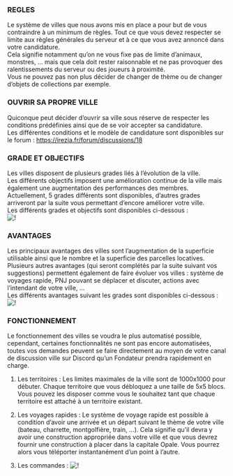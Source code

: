 ### REGLES
Le système de villes que nous avons mis en place a pour but de vous contraindre à un minimum de règles. Tout ce que vous devez respecter se limite aux règles générales du serveur et à ce que vous avez annoncé dans votre candidature.  
Cela signifie notamment qu’on ne vous fixe pas de limite d’animaux, monstres, … mais que cela doit rester raisonnable et ne pas provoquer des ralentissements du serveur ou des joueurs à proximité.  
Vous ne pouvez pas non plus décider de changer de thème ou de changer d’objets de collections par exemple.

### OUVRIR SA PROPRE VILLE
Quiconque peut décider d’ouvrir sa ville sous réserve de respecter les conditions prédéfinies ainsi que de se voir accepter sa candidature.   
Les différentes conditions et le modèle de candidature sont disponibles sur le forum : https://irezia.fr/forum/discussions/18  

### GRADE ET OBJECTIFS
Les villes disposent de plusieurs grades liés à l’évolution de la ville.  
Les différents objectifs imposent une amélioration continue de la ville mais également une augmentation des performances des membres.  
Actuellement, 5 grades différents sont disponibles, d’autres grades arriveront par la suite vous permettant d’encore améliorer votre ville.  
Les différents grades et objectifs sont disponibles ci-dessous :  
![!](https://docs.google.com/spreadsheets/d/e/2PACX-1vRXMlmflpesJv3GJwI9I8ZYXk1l5JwgFcdJ-fSGj0OYp2ZatBtOp-8F6jxN0OeE2n_gSjr-V_ENoIDg/pubchart?oid=1551964597&format=image)

### AVANTAGES
Les principaux avantages des villes sont l’augmentation de la superficie utilisable ainsi que le nombre et la superficie des parcelles locatives.  
Plusieurs autres avantages (qui seront complétés par la suite suivant vos suggestions) permettent également de faire évoluer vos villes : système de voyages rapide, PNJ pouvant se déplacer et discuter, actions avec l’intendant de votre ville, …  
Les différents avantages suivant les grades sont disponibles ci-dessous :  
![!](https://docs.google.com/spreadsheets/d/e/2PACX-1vRXMlmflpesJv3GJwI9I8ZYXk1l5JwgFcdJ-fSGj0OYp2ZatBtOp-8F6jxN0OeE2n_gSjr-V_ENoIDg/pubchart?oid=207778823&format=image)

### FONCTIONNEMENT
Le fonctionnement des villes se voudra le plus automatisé possible, cependant, certaines fonctionnalités ne sont pas encore automatisées, toutes vos demandes peuvent se faire directement au moyen de votre canal de discussion ville sur Discord qu’un Fondateur prendra rapidement en charge.

1.    Les territoires : 
Les limites maximales de la ville sont de 1000x1000 pour débuter. Chaque territoire que vous débloquez a une taille de 5x5 blocs. Vous pouvez les disposer comme vous le souhaitez tant que chaque territoire est attaché à un territoire existant.

2.    Les voyages rapides :
Le système de voyage rapide est possible à condition d’avoir une arrivée et un départ suivant le thème de votre ville (bateau, charrette, montgolfière, train, …). Cela signifie qu’il devra y avoir une construction appropriée dans votre ville et que vous devrez fournir une construction à placer dans la capitale Opale. Vous pourrez alors vous téléporter instantanément d’un point à l’autre.

3.    Les commandes :
![!](https://docs.google.com/spreadsheets/d/e/2PACX-1vRXMlmflpesJv3GJwI9I8ZYXk1l5JwgFcdJ-fSGj0OYp2ZatBtOp-8F6jxN0OeE2n_gSjr-V_ENoIDg/pubchart?oid=739569748&format=image)
